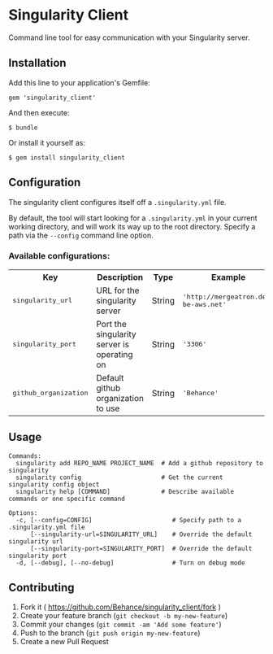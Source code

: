 # Singularity Client

Command line tool for easy communication with your Singularity server.

## Installation

Add this line to your application's Gemfile:

    gem 'singularity_client'

And then execute:

    $ bundle

Or install it yourself as:

    $ gem install singularity_client

## Configuration

The singularity client configures itself off a `.singularity.yml` file.

By default, the tool will start looking for a `.singularity.yml` in your current working directory,
and will work its way up to the root directory. Specify a path via the `--config` command line option.

### Available configurations:

<table>
  <tr>
    <th>Key</th>
    <th>Description</th>
    <th>Type</th>
    <th>Example</th>
  </tr>
  <tr>
    <td><tt>singularity_url</tt></td>
    <td>URL for the singularity server</td>
    <td>String</td>
    <td><tt>'http://mergeatron.dev-be-aws.net'</tt></td>
  </tr>
  <tr>
    <td><tt>singularity_port</tt></td>
    <td>Port the singularity server is operating on</td>
    <td>String</td>
    <td><tt>'3306'</tt></td>
  </tr>
  <tr>
    <td><tt>github_organization</tt></td>
    <td>Default github organization to use</td>
    <td>String</td>
    <td><tt>'Behance'</tt></td>
  </tr>
</table>

## Usage

```
Commands:
  singularity add REPO_NAME PROJECT_NAME  # Add a github repository to singularity
  singularity config                      # Get the current singularity config object
  singularity help [COMMAND]              # Describe available commands or one specific command

Options:
  -c, [--config=CONFIG]                      # Specify path to a .singularity.yml file
      [--singularity-url=SINGULARITY_URL]    # Override the default singularity url
      [--singularity-port=SINGULARITY_PORT]  # Override the default singularity port
  -d, [--debug], [--no-debug]                # Turn on debug mode

```

## Contributing

1. Fork it ( https://github.com/Behance/singularity_client/fork )
2. Create your feature branch (`git checkout -b my-new-feature`)
3. Commit your changes (`git commit -am 'Add some feature'`)
4. Push to the branch (`git push origin my-new-feature`)
5. Create a new Pull Request
